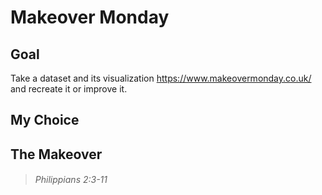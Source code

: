 # Makeover Monday

## Goal

Take a dataset and its visualization https://www.makeovermonday.co.uk/ and recreate it or improve it.

## My Choice

## The Makeover

> ###### _Philippians 2:3-11_
